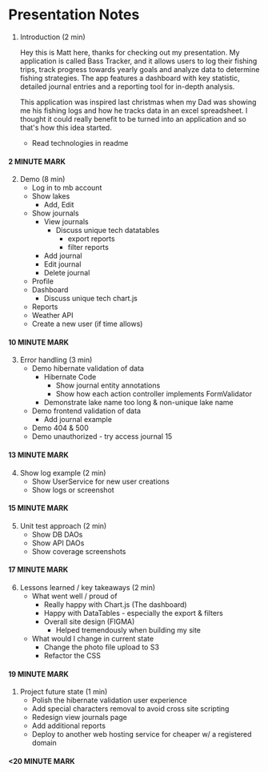 # Presentation Notes

1. Introduction (2 min)

    Hey this is Matt here, thanks for checking out my presentation. My application is called Bass Tracker,
    and it allows users to log their fishing trips, track progress towards yearly goals and analyze data to
    determine fishing strategies. The app features a dashboard with key statistic, detailed journal entries
    and a reporting tool for in-depth analysis. 

    This application was inspired last christmas when my Dad was showing me his fishing logs and how he
    tracks data in an excel spreadsheet. I thought it could really benefit to be turned into an application
    and so that's how this idea started.

    - Read technologies in readme

#### 2 MINUTE MARK

2. Demo (8 min)
    - Log in to mb account
    - Show lakes
      - Add, Edit
    - Show journals
      - View journals
        - Discuss unique tech datatables
          - export reports
          - filter reports
      - Add journal
      - Edit journal
      - Delete journal
    - Profile
    - Dashboard
      - Discuss unique tech chart.js
    - Reports
    - Weather API
    - Create a new user (if time allows)

#### 10 MINUTE MARK
  
3. Error handling (3 min)
   - Demo hibernate validation of data
      - Hibernate Code
        - Show journal entity annotations
        - Show how each action controller implements FormValidator
      - Demonstrate lake name too long & non-unique lake name
    - Demo frontend validation of data
      - Add journal example
    - Demo 404 & 500
    - Demo unauthorized - try access journal 15

#### 13 MINUTE MARK

4. Show log example (2 min)
     - Show UserService for new user creations
     - Show logs or screenshot

#### 15 MINUTE MARK

5. Unit test approach (2 min)
    - Show DB DAOs
    - Show API DAOs
    - Show coverage screenshots

#### 17 MINUTE MARK

6. Lessons learned / key takeaways (2 min)
   - What went well / proud of
     - Really happy with Chart.js (The dashboard)
     - Happy with DataTables - especially the export & filters 
     - Overall site design (FIGMA)
       - Helped tremendously when building my site
   - What would I change in current state
     -  Change the photo file upload to S3
     -  Refactor the CSS
  
#### 19 MINUTE MARK

1. Project future state (1 min)
   - Polish the hibernate validation user experience
   - Add special characters removal to avoid cross site scripting
   - Redesign view journals page
   - Add additional reports
   - Deploy to another web hosting service for cheaper w/ a registered domain

#### <20 MINUTE MARK